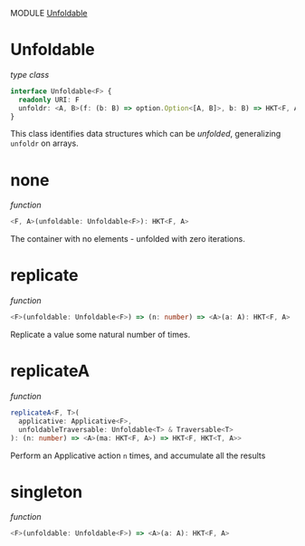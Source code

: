 MODULE [Unfoldable](https://github.com/gcanti/fp-ts/blob/master/src/Unfoldable.ts)

# Unfoldable

_type class_

```ts
interface Unfoldable<F> {
  readonly URI: F
  unfoldr: <A, B>(f: (b: B) => option.Option<[A, B]>, b: B) => HKT<F, A>
}
```

This class identifies data structures which can be _unfolded_, generalizing `unfoldr` on arrays.

# none

_function_

```ts
<F, A>(unfoldable: Unfoldable<F>): HKT<F, A>
```

The container with no elements - unfolded with zero iterations.

# replicate

_function_

```ts
<F>(unfoldable: Unfoldable<F>) => (n: number) => <A>(a: A): HKT<F, A>
```

Replicate a value some natural number of times.

# replicateA

_function_

```ts
replicateA<F, T>(
  applicative: Applicative<F>,
  unfoldableTraversable: Unfoldable<T> & Traversable<T>
): (n: number) => <A>(ma: HKT<F, A>) => HKT<F, HKT<T, A>>
```

Perform an Applicative action `n` times, and accumulate all the results

# singleton

_function_

```ts
<F>(unfoldable: Unfoldable<F>) => <A>(a: A): HKT<F, A>
```
